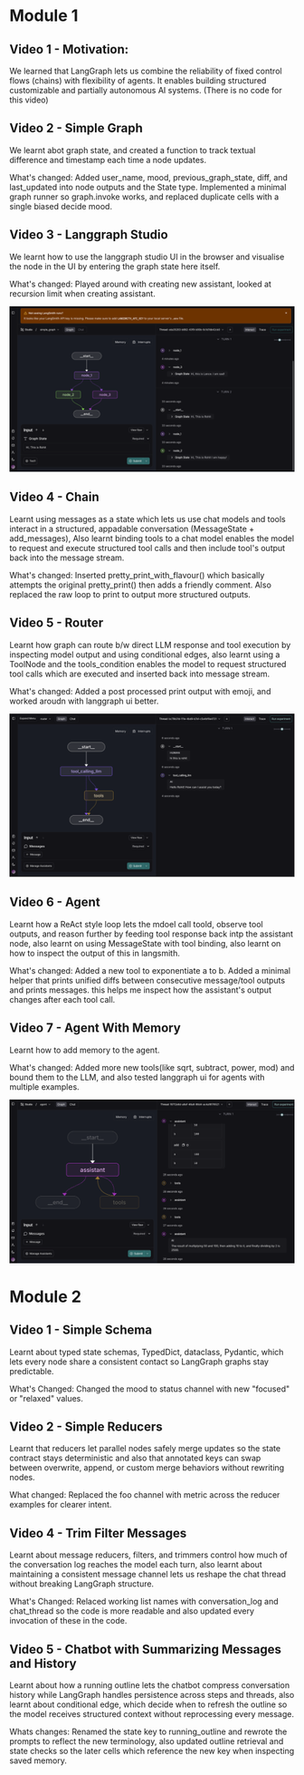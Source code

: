 # Module 1

## Video 1 - Motivation:

We learned that LangGraph lets us combine the reliability of fixed control flows (chains) with flexibility of agents. It enables building structured customizable and partially autonomous AI systems. (There is no code for this video)

## Video 2 - Simple Graph

We learnt abot graph state, and created a function to track textual difference and timestamp each time a node updates.

What's changed: Added user_name, mood, previous_graph_state, diff, and last_updated into node outputs and the State type. Implemented a minimal graph runner so graph.invoke works, and replaced duplicate cells with a single biased decide mood.

## Video 3 - Langgraph Studio

We learnt how to use the langgraph studio UI in the browser and visualise the node in the UI by entering the graph state here itself.

What's changed: Played around with creating new assistant, looked at recursion limit when creating assistant.

![1760634605061](image/README/1760634605061.png)

## Video 4 - Chain

Learnt using messages as a state which lets us use chat models and tools interact in a structured, appadable conversation (MessageState + add_messages), Also learnt binding tools to a chat model enables the model to request and execute structured tool calls and then include tool's output back into the message stream.

What's changed: Inserted pretty_print_with_flavour() which basically attempts the original pretty_print() then adds a friendly comment. Also replaced the raw loop to print to output more structured outputs.

## Video 5 - Router

Learnt how graph can route b/w direct LLM response and tool execution by inspecting model output and using conditional edges, also learnt using a ToolNode and the tools_condition enables the model to request structured tool calls which are executed and inserted back into message stream.

What's changed: Added a post processed print output with emoji, and worked aroudn with langgraph ui better.

![1760636632694](image/README/1760636632694.png)

## Video 6 - Agent

Learnt how a ReAct style loop lets the mdoel call toold, observe tool outputs, and reason further by feeding tool response back intp the assistant node, also learnt on using MessageState with tool binding, also learnt on how to inspect the output of this in langsmith.

What's changed: Added a new tool to exponentiate a to b. Added a minimal helper that prints unified diffs between consecutive message/tool outputs and prints messages. this helps me inspect how the assistant's output changes after each tool call.

## Video 7 - Agent With Memory

Learnt how to add memory to the agent.

What's changed: Added more new tools(like sqrt, subtract, power, mod) and bound them to the LLM, and also tested langgraph ui for agents with multiple examples.

![1760637650050](image/README/1760637650050.png)

# Module 2

## Video 1 - Simple Schema

Learnt about typed state schemas, TypedDict, dataclass, Pydantic, which lets every node share a consistent contact so LangGraph graphs stay predictable.

What's Changed: Changed the mood to status channel with new "focused" or "relaxed" values.

## Video 2 - Simple Reducers

Learnt that reducers let parallel nodes safely merge updates so the state contract stays deterministic and also that annotated keys can swap between overwrite, append, or custom merge behaviors without rewriting nodes.

What changed: Replaced the foo channel with metric across the reducer examples for clearer intent.


## Video 4 - Trim Filter Messages

Learnt about message reducers, filters, and trimmers control how much of the conversation log reaches the model each turn, also learnt about maintaining a consistent message channel lets us reshape the chat thread without breaking LangGraph structure.

What's Changed: Relaced working list names with conversation_log and chat_thread so the code is more readable and also updated every invocation of these in the code.

## Video 5 - Chatbot with Summarizing Messages and History

Learnt about how a running outline lets the chatbot compress conversation history while LangGraph handles persistence across steps and threads, also learnt about conditional edge, which decide when to refresh the outline so the model receives structured context without reprocessing every message.

Whats changes: Renamed the state key to running_outline and rewrote the prompts to reflect the new terminology, also updated outline retrieval and state checks so the later cells which reference the new key when inspecting saved memory.
